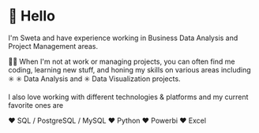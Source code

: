# 👋 Hello #
I'm Sweta and have experience working in Business Data Analysis and Project Management areas.

🧑‍💻 When I'm not at work or managing projects, you can often find me coding, learning new stuff, and honing my skills on various areas including ✳️ ✳️ Data Analysis and ✳️ Data Visualization projects.

I also love working with different technologies & platforms and my current favorite ones are

❤️ SQL / PostgreSQL / MySQL
❤️ Python
❤️ Powerbi
❤️ Excel

